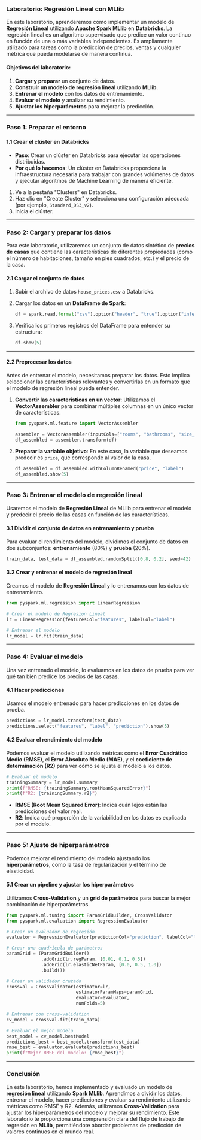 ### Laboratorio: Regresión Lineal con MLlib

En este laboratorio, aprenderemos cómo implementar un modelo de **Regresión Lineal** utilizando **Apache Spark MLlib** en **Databricks**. La regresión lineal es un algoritmo supervisado que predice un valor continuo en función de una o más variables independientes. Es ampliamente utilizado para tareas como la predicción de precios, ventas y cualquier métrica que pueda modelarse de manera continua.

#### Objetivos del laboratorio:
1. **Cargar y preparar** un conjunto de datos.
2. **Construir un modelo de regresión lineal** utilizando **MLlib**.
3. **Entrenar el modelo** con los datos de entrenamiento.
4. **Evaluar el modelo** y analizar su rendimiento.
5. **Ajustar los hiperparámetros** para mejorar la predicción.

---

### Paso 1: **Preparar el entorno**

#### 1.1 Crear el clúster en Databricks

- **Paso**: Crear un clúster en Databricks para ejecutar las operaciones distribuidas.
- **Por qué lo hacemos**: Un clúster en Databricks proporciona la infraestructura necesaria para trabajar con grandes volúmenes de datos y ejecutar algoritmos de Machine Learning de manera eficiente.

1. Ve a la pestaña "Clusters" en Databricks.
2. Haz clic en "Create Cluster" y selecciona una configuración adecuada (por ejemplo, `Standard_DS3_v2`).
3. Inicia el clúster.

---

### Paso 2: **Cargar y preparar los datos**

Para este laboratorio, utilizaremos un conjunto de datos sintético de **precios de casas** que contiene las características de diferentes propiedades (como el número de habitaciones, tamaño en pies cuadrados, etc.) y el precio de la casa.

#### 2.1 Cargar el conjunto de datos

1. Subir el archivo de datos `house_prices.csv` a Databricks.
2. Cargar los datos en un **DataFrame de Spark**:

   ```python
   df = spark.read.format("csv").option("header", "true").option("inferSchema", "true").load("/FileStore/tables/house_prices.csv")
   ```

3. Verifica los primeros registros del DataFrame para entender su estructura:

   ```python
   df.show(5)
   ```

---

#### 2.2 Preprocesar los datos

Antes de entrenar el modelo, necesitamos preparar los datos. Esto implica seleccionar las características relevantes y convertirlas en un formato que el modelo de regresión lineal pueda entender.

1. **Convertir las características en un vector**: Utilizamos el **VectorAssembler** para combinar múltiples columnas en un único vector de características.

   ```python
   from pyspark.ml.feature import VectorAssembler

   assembler = VectorAssembler(inputCols=["rooms", "bathrooms", "size_sqft"], outputCol="features")
   df_assembled = assembler.transform(df)
   ```

2. **Preparar la variable objetivo**: En este caso, la variable que deseamos predecir es `price`, que corresponde al valor de la casa.

   ```python
   df_assembled = df_assembled.withColumnRenamed("price", "label")
   df_assembled.show(5)
   ```

---

### Paso 3: **Entrenar el modelo de regresión lineal**

Usaremos el modelo de **Regresión Lineal** de MLlib para entrenar el modelo y predecir el precio de las casas en función de las características.

#### 3.1 Dividir el conjunto de datos en entrenamiento y prueba

Para evaluar el rendimiento del modelo, dividimos el conjunto de datos en dos subconjuntos: **entrenamiento** (80%) y **prueba** (20%).

```python
train_data, test_data = df_assembled.randomSplit([0.8, 0.2], seed=42)
```

#### 3.2 Crear y entrenar el modelo de regresión lineal

Creamos el modelo de **Regresión Lineal** y lo entrenamos con los datos de entrenamiento.

```python
from pyspark.ml.regression import LinearRegression

# Crear el modelo de Regresión Lineal
lr = LinearRegression(featuresCol="features", labelCol="label")

# Entrenar el modelo
lr_model = lr.fit(train_data)
```

---

### Paso 4: **Evaluar el modelo**

Una vez entrenado el modelo, lo evaluamos en los datos de prueba para ver qué tan bien predice los precios de las casas.

#### 4.1 Hacer predicciones

Usamos el modelo entrenado para hacer predicciones en los datos de prueba.

```python
predictions = lr_model.transform(test_data)
predictions.select("features", "label", "prediction").show(5)
```

#### 4.2 Evaluar el rendimiento del modelo

Podemos evaluar el modelo utilizando métricas como el **Error Cuadrático Medio (RMSE)**, el **Error Absoluto Medio (MAE)**, y el **coeficiente de determinación (R2)** para ver cómo se ajusta el modelo a los datos.

```python
# Evaluar el modelo
trainingSummary = lr_model.summary
print(f"RMSE: {trainingSummary.rootMeanSquaredError}")
print(f"R2: {trainingSummary.r2}")
```

- **RMSE (Root Mean Squared Error)**: Indica cuán lejos están las predicciones del valor real.
- **R2**: Indica qué proporción de la variabilidad en los datos es explicada por el modelo.

---

### Paso 5: **Ajuste de hiperparámetros**

Podemos mejorar el rendimiento del modelo ajustando los **hiperparámetros**, como la tasa de regularización y el término de elasticidad.

#### 5.1 Crear un pipeline y ajustar los hiperparámetros

Utilizamos **Cross-Validation** y un **grid de parámetros** para buscar la mejor combinación de hiperparámetros.

```python
from pyspark.ml.tuning import ParamGridBuilder, CrossValidator
from pyspark.ml.evaluation import RegressionEvaluator

# Crear un evaluador de regresión
evaluator = RegressionEvaluator(predictionCol="prediction", labelCol="label", metricName="rmse")

# Crear una cuadrícula de parámetros
paramGrid = (ParamGridBuilder()
             .addGrid(lr.regParam, [0.01, 0.1, 0.5])
             .addGrid(lr.elasticNetParam, [0.0, 0.5, 1.0])
             .build())

# Crear un validador cruzado
crossval = CrossValidator(estimator=lr, 
                          estimatorParamMaps=paramGrid, 
                          evaluator=evaluator, 
                          numFolds=5)

# Entrenar con cross-validation
cv_model = crossval.fit(train_data)

# Evaluar el mejor modelo
best_model = cv_model.bestModel
predictions_best = best_model.transform(test_data)
rmse_best = evaluator.evaluate(predictions_best)
print(f"Mejor RMSE del modelo: {rmse_best}")
```

---

### Conclusión

En este laboratorio, hemos implementado y evaluado un modelo de **regresión lineal** utilizando **Spark MLlib**. Aprendimos a dividir los datos, entrenar el modelo, hacer predicciones y evaluar su rendimiento utilizando métricas como RMSE y R2. Además, utilizamos **Cross-Validation** para ajustar los hiperparámetros del modelo y mejorar su rendimiento. Este laboratorio te proporciona una comprensión clara del flujo de trabajo de regresión en **MLlib**, permitiéndote abordar problemas de predicción de valores continuos en el mundo real.